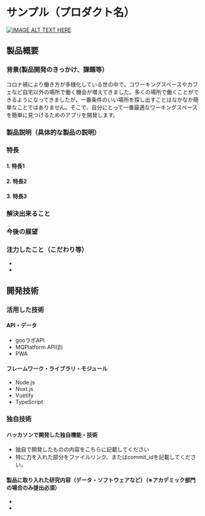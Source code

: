 # サンプル（プロダクト名）

[![IMAGE ALT TEXT HERE](https://jphacks.com/wp-content/uploads/2022/08/JPHACKS2022_ogp.jpg)](https://www.youtube.com/watch?v=LUPQFB4QyVo)

## 製品概要
### 背景(製品開発のきっかけ、課題等）
コロナ禍により働き方が多様化している世の中で、コワーキングスペースやカフェなど自宅以外の場所で働く機会が増えてきました。多くの場所で働くことができるようになってきましたが、一番条件のいい場所を探し出すことはなかなか簡単なことではありません。そこで、自分にとって一番最適なワーキングスペースを簡単に見つけるためのアプリを開発します。

### 製品説明（具体的な製品の説明）
### 特長
#### 1. 特長1
#### 2. 特長2
#### 3. 特長3

### 解決出来ること
### 今後の展望
### 注力したこと（こだわり等）
* 
* 

## 開発技術
### 活用した技術
#### API・データ
* gooラボAPI
* MQPlatform API(β)
* PWA

#### フレームワーク・ライブラリ・モジュール
* Node.js
* Nuxt.js
* Vuetify
* TypeScript

### 独自技術
#### ハッカソンで開発した独自機能・技術
* 独自で開発したものの内容をこちらに記載してください
* 特に力を入れた部分をファイルリンク、またはcommit_idを記載してください。

#### 製品に取り入れた研究内容（データ・ソフトウェアなど）（※アカデミック部門の場合のみ提出必須）
* 
* 
